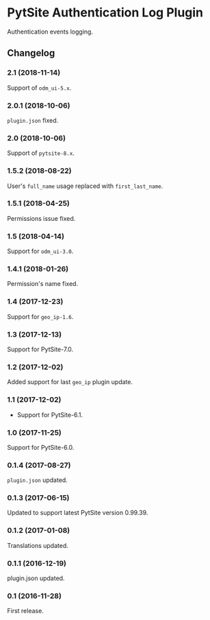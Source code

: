 # PytSite Authentication Log Plugin

Authentication events logging.


## Changelog


### 2.1 (2018-11-14)

Support of `odm_ui-5.x`.


### 2.0.1 (2018-10-06)

`plugin.json` fixed.


### 2.0 (2018-10-06)

Support of `pytsite-8.x`.


### 1.5.2 (2018-08-22)

User's `full_name` usage replaced with `first_last_name`.


### 1.5.1 (2018-04-25)

Permissions issue fixed.


### 1.5 (2018-04-14)

Support for `odm_ui-3.0`.


### 1.4.1 (2018-01-26)

Permission's name fixed.


### 1.4 (2017-12-23)

Support for `geo_ip-1.6`.


### 1.3 (2017-12-13)

Support for PytSite-7.0.


### 1.2 (2017-12-02)

Added support for last `geo_ip` plugin update.


### 1.1 (2017-12-02)

- Support for PytSite-6.1.


### 1.0 (2017-11-25)

Support for PytSite-6.0.


### 0.1.4 (2017-08-27)

`plugin.json` updated.


### 0.1.3 (2017-06-15)

Updated to support latest PytSite version 0.99.39.


### 0.1.2 (2017-01-08)

Translations updated.


### 0.1.1 (2016-12-19)

plugin.json updated.


### 0.1 (2016-11-28)

First release.
